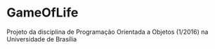 # GameOfLife
Projeto da disciplina de Programação Orientada a Objetos (1/2016) na Universidade de Brasília

